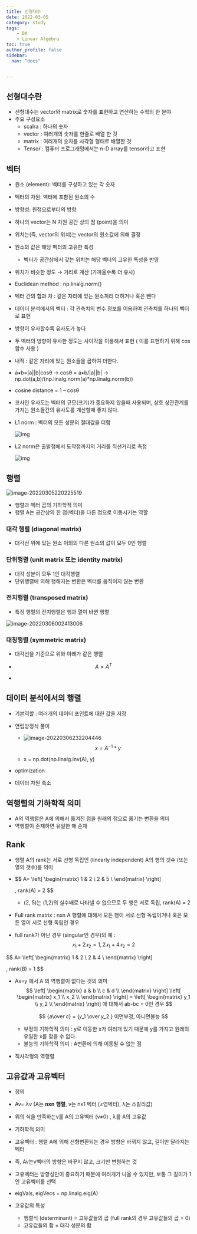 ```yaml
---
title: 선형대수
date: 2022-03-05
category: study
tags:
    - DA
    - Linear Algebra
toc: true
author_profile: false
sidebar:
  nav: "docs"


---
```


## 선형대수란

- 선형대수는 vector와 matrix로 숫자를 표현하고 연산하는 수학의 한 분야
- 주요 구성요소
  - scalra : 하나의 숫자
  - vector : 여러개의 숫자를 한줄로 배열 한 것
  - matrix : 여러개의 숫자를 사각형 형태로 배열한 것
  - Tensor : 컴퓨터 프로그래밍에서는 n-D array를 tensor라고 표현

## 벡터

* 원소 (element): 벡터를 구성하고 있는 각 숫자

* 벡터의 차원: 벡터에 포함된 원소의 수

* 방향성: 원점으로부터의 방향

* 하나의 vector는 N 차원 공간 상의 점 (point)을 의미

* 위치는(즉, vector의 위치)는 vector의 원소값에 의해 결정

* 원소의 값은 해당 벡터의 고유한 특성
  * 벡터가 공간상에서 갖는 위치는 해당 벡터의 고유한 특성을 반영 
  
* 위치가 비슷한 정도 → 거리로 계산 (가까울수록 더 유사)

* Euclidean method : np.linalg.norm()

* 벡터 간의 합과 차 : 같은 자리에 있는 원소끼리 더하거나 혹은 뺀다

* 데이터 분석에서의 벡터 : 각 관측치의 변수 정보를 이용하여 관측치를 하나의 벡터로 표현

* 방향이 유사할수록 유사도가 높다

* 두 벡터의 방향이 유사한 정도는 사이각을 이용해서 표현 ( 이를 표현하기 위해 cos 함수 사용 )

* 내적 : 같은 자리에 있는 원소들을 곱하여 더한다.

* a▪b=|a||b|cosθ -> cosθ = a▪b/|a||b| -> np.dot(a,b)/(np.linalg.norm(a)*np.linalg.norm(b))

* cosine distance = 1 – cosθ

* 코사인 유사도는 벡터의 규모(크기)가 중요하지 않을때 사용되며, 상호 상관관계를 가지는 원소들간의 유사도를 계산할때 좋지 않다.

* L1 norm : 벡터의 모든 성분의 절대값을 더함

  ![img](https://blog.kakaocdn.net/dn/bxZUkv/btqE7A90oUh/moe6CK7ZemwhuXIVUK8jTK/img.png)

* L2 norm은 출발점에서 도착점까지의 거리를 직선거리로 측정

  ![img](https://blog.kakaocdn.net/dn/Nh0mX/btqE8xShb9Z/UCmpkRHZxTeqKH1tSgsX90/img.png)

## 행렬

![image-20220305220225519](../../assets/images/2022-03-05-LA2/image-20220305220225519.png)

* 행렬과 벡터 곱의 기하학적 의미
* 행렬 A는 공간상의 한 점(벡터)을 다른 점으로 이동시키는 역할

### 대각 행렬 (diagonal matrix)

* 대각선 위에 있는 원소 이외의 다른 원소의 값이 모두 0인 행렬

### 단위행렬 (unit matrix 또는 identity matrix)

* 대각 성분이 모두 1인 대각행렬
* 단위행렬에 의해 행해지는 변환은 벡터를 움직이지 않는 변환

### 전치행렬 (transposed matrix)

* 특정 행렬의 전치행렬은 행과 열이 바뀐 행렬

![image-20220306002413006](../../assets/images/2022-03-05-LA2/image-20220306002413006.png)

### 대칭행렬 (symmetric matrix)

* 대각선을 기준으로 위와 아래가 같은 행렬

* $$
  A = A^T
  $$

* 

## 데이터 분석에서의 행렬

* 기본역할 : 여러개의 데이터 포인트에 대한 값을 저장

* 연립방정식 풀이

  *  ![image-20220306232204446](../../assets/images/2022-03-05-LA2/image-20220306232204446.png)
    $$
    x = A^{-1}*y
    $$

    * x = np.dot(np.linalg.inv(A), y)

* optimization

* 데이터 차원 축소

## 역행렬의 기하학적 의미

* A의 역행렬은 A에 의해서 옮겨진 점을 원래의 점으로 옮기는 변환을 의미
* 역행렬이 존재하면 유일한 해 존재

## Rank

* 행렬 A의 rank는 서로 선형 독립인 (linearly independent) A의 행의 갯수 (또는 열의 갯수)를 의미

* $$
  A= \left[
  \begin{matrix}
      1 & 2 \\
      2 & 5 \\
  \end{matrix}
  \right]
  
  , rank(A) = 2
  $$

  

  * (2, 5)는 (1,2)의 실수배로 나타낼 수 없으므로 두 행은 서로 독립, rank(A) = 2

* Full rank matrix : nxn A 행렬에 대해서 모든 행이 서로 선형 독립이거나 혹은 모든 열이 서로 선형 독립인 경우

* full rank가 아닌 경우 (singular인 경우)의 예 : 
  $$
  𝑥_1+2𝑥_2=1, 2𝑥_1+4𝑥_2=2
  $$
  

$$
A= \left[
\begin{matrix}
    1 & 2 \\
    2 & 4 \\
\end{matrix}
\right]

, rank(B) = 1
$$

* Ax=y 에서 A 의 역행렬이 없다는 것의 의미
  $$
  \left[
  \begin{matrix}
      a & b \\
      c & d \\
  \end{matrix}
  \right]
  \left[
  \begin{matrix}
      x_1 \\
      x_2 \\
  \end{matrix}
  \right] = 
  \left[
  \begin{matrix}
      y_1 \\
      y_2 \\
  \end{matrix}
  \right]
  에 대해서 ab-bc = 0인 경우
  $$

  $$
  {𝑎\over 𝑐} =  {𝑦_1 \over 𝑦_2 } 이면부정, 아니면불능
  $$

  * 부정의 기하학적 의미 : y로 이동한 x가 여러개 있기 때문에 y를 가지고 원래의 유일한 x를 찾을 수 없다.
  * 불능의 기하학적 의미 : A변환에 의해 이동될 수 없는 점

* 직사각형의 역행렬

## 고유값과 고유벡터

*  정의

  * Av= λv (A는 **nxn** **행렬**, v는 nx1 벡터 (≠영벡터), λ는 스칼라값)
  * 위의 식을 만족하는v를 A의 고유벡터 (v≠0) , λ를 A의 고유값
*  기하학적 의미

  * 고유벡터 : 행렬 A에 의해 선형변환되는 경우 방향은 바뀌지 않고, 길이만 달라지는 벡터
  * 즉, Av는v벡터의 방향은 바꾸지 않고, 크기만 변형하는 것
  * 고유벡터는 방향성만이 중요하기 때문에 여러개가 나올 수 있지만, 보통 그 길이가 1인 고유벡터를 선택
  * eigVals, eigVecs = np.linalg.eig(A)

* 고유값의 특성
  * 행렬식 (determinant) = 고유값들의 곱 (full rank의 경우 고유값들의 곱 = 0)
  * 고유값들의 합 = 대각 성분의 합



